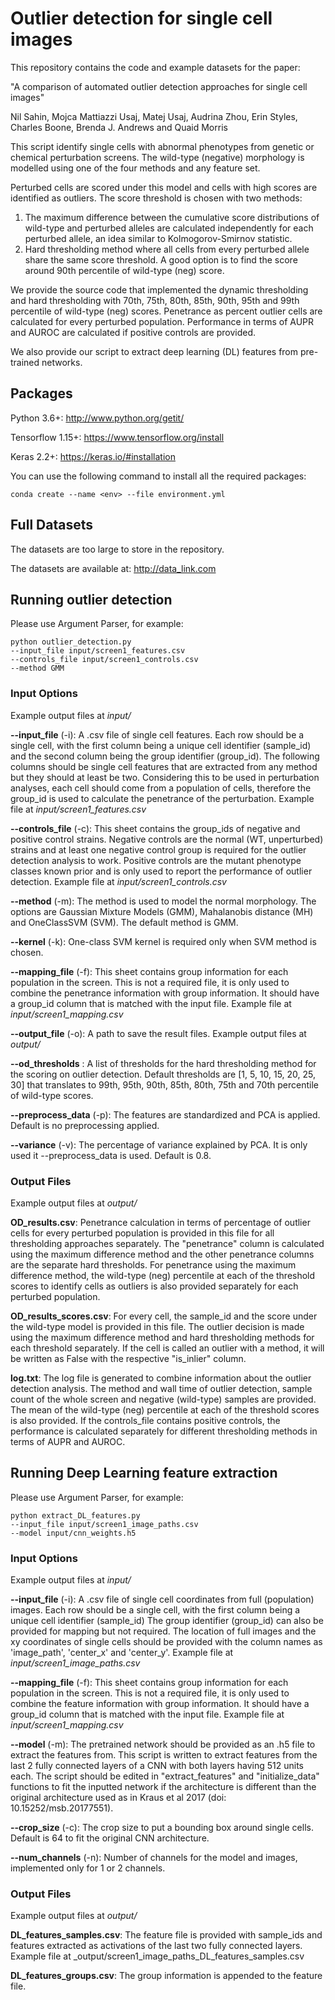 # Outlier detection for single cell images
This repository contains the code and example datasets for the paper:  

"A comparison of automated outlier detection approaches for single cell images"

Nil Sahin, Mojca Mattiazzi Usaj, Matej Usaj, Audrina Zhou, Erin Styles, Charles Boone, Brenda J. Andrews and Quaid Morris

This script identify single cells with abnormal phenotypes from genetic or chemical perturbation screens.
The wild-type (negative) morphology is modelled using one of the four methods and any feature set.

Perturbed cells are scored under this model and cells with high scores are identified as outliers.
The score threshold is chosen with two methods:
1. The maximum difference between the cumulative score distributions of wild-type and perturbed alleles are calculated independently for each perturbed allele, an idea similar to Kolmogorov-Smirnov statistic.
2. Hard thresholding method where all cells from every perturbed allele share the same score threshold. A good option is to find the score around 90th percentile of wild-type (neg) score.

We provide the source code that implemented the dynamic thresholding and hard thresholding with 70th, 75th, 80th, 85th, 90th, 95th and 99th percentile of wild-type (neg) scores.
Penetrance as percent outlier cells are calculated for every perturbed population.
Performance in terms of AUPR and AUROC are calculated if positive controls are provided.

We also provide our script to extract deep learning (DL) features from pre-trained networks.



## Packages

Python 3.6+: http://www.python.org/getit/
   
Tensorflow 1.15+: https://www.tensorflow.org/install
   
Keras 2.2+: https://keras.io/#installation

You can use the following command to install all the required packages:

    conda create --name <env> --file environment.yml


## Full Datasets

The datasets are too large to store in the repository.

The datasets are available at:
<http://data_link.com>


## Running outlier detection

Please use Argument Parser, for example:

    python outlier_detection.py
    --input_file input/screen1_features.csv
    --controls_file input/screen1_controls.csv
    --method GMM


### Input Options

Example output files at _input/_

**--input_file** (-i): A .csv file of single cell features.
Each row should be a single cell, with the first column being a unique cell identifier (sample_id) and the second column being the group identifier (group_id).
The following columns should be single cell features that are extracted from any method but they should at least be two.
Considering this to be used in perturbation analyses, each cell should come from a population of cells, therefore the group_id is used to calculate the penetrance of the perturbation.
Example file at _input/screen1_features.csv_

**--controls_file** (-c): This sheet contains the group_ids of negative and positive control strains.
Negative controls are the normal (WT, unperturbed) strains and at least one negative control group is required for the outlier detection analysis to work.
Positive controls are the mutant phenotype classes known prior and is only used to report the performance of outlier detection.
Example file at _input/screen1_controls.csv_  

**--method** (-m): The method is used to model the normal morphology.
The options are Gaussian Mixture Models (GMM), Mahalanobis distance (MH) and OneClassSVM (SVM).
The default method is GMM.

**--kernel** (-k): One-class SVM kernel is required only when SVM method is chosen. 

**--mapping_file** (-f): This sheet contains group information for each population in the screen.
This is not a required file, it is only used to combine the penetrance information with group information.
It should have a group_id column that is matched with the input file.
Example file at _input/screen1_mapping.csv_

**--output_file** (-o): A path to save the result files.
Example output files at _output/_

**--od_thresholds** : A list of thresholds for the hard thresholding method for the scoring on outlier detection.
Default thresholds are [1, 5, 10, 15, 20, 25, 30] that translates to 99th, 95th, 90th, 85th, 80th, 75th and 70th percentile of wild-type scores.

**--preprocess_data** (-p): The features are standardized and PCA is applied.
Default is no preprocessing applied.

**--variance** (-v): The percentage of variance explained by PCA.
It is only used it --preprocess_data is used.
Default is 0.8.


### Output Files

Example output files at _output/_

**OD_results.csv**: Penetrance calculation in terms of percentage of outlier cells for every perturbed population is provided in this file for all thresholding approaches separately.
The "penetrance" column is calculated using the maximum difference method and the other penetrance columns are the separate hard thresholds.
For penetrance using the maximum difference method, the wild-type (neg) percentile at each of the threshold scores to identify cells as outliers is also provided separately for each perturbed population.
 
**OD_results_scores.csv**: For every cell, the sample_id and the score under the wild-type model is provided in this file.
The outlier decision is made using the maximum difference method and hard thresholding methods for each threshold separately.
If the cell is called an outlier with a method, it will be written as False with the respective "is_inlier" column.

**log.txt**: The log file is generated to combine information about the outlier detection analysis.
The method and wall time of outlier detection, sample count of the whole screen and negative (wild-type) samples are provided.
The mean of the wild-type (neg) percentile at each of the threshold scores is also provided.
If the controls_file contains positive controls, the performance is calculated separately for different thresholding methods in terms of AUPR and AUROC.


## Running Deep Learning feature extraction

Please use Argument Parser, for example:

    python extract_DL_features.py
    --input_file input/screen1_image_paths.csv
    --model input/cnn_weights.h5


### Input Options

Example output files at _input/_

**--input_file** (-i): A .csv file of single cell coordinates from full (population) images.
Each row should be a single cell, with the first column being a unique cell identifier (sample_id)
The group identifier (group_id) can also be provided for mapping but not required.
The location of full images and the xy coordinates of single cells should be provided with the column names as 'image_path', 'center_x' and 'center_y'.
Example file at _input/screen1_image_paths.csv_

**--mapping_file** (-f): This sheet contains group information for each population in the screen.
This is not a required file, it is only used to combine the feature information with group information.
It should have a group_id column that is matched with the input file.
Example file at _input/screen1_mapping.csv_

**--model** (-m): The pretrained network should be provided as an .h5 file to extract the features from.
This script is written to extract features from the last 2 fully connected layers of a CNN with both layers having 512 units each.
The script should be edited in "extract_features" and "initialize_data" functions to fit the inputted network if the architecture is different than the original architecture used as in Kraus et al 2017 (doi: 10.15252/msb.20177551).

**--crop_size** (-c): The crop size to put a bounding box around single cells.
Default is 64 to fit the original CNN architecture.

**--num_channels** (-n): Number of channels for the model and images, implemented only for 1 or 2 channels.


### Output Files

Example output files at _output/_

**DL_features_samples.csv**: The feature file is provided with sample_ids and features extracted as activations of the last two fully connected layers.
Example file at _output/screen1_image_paths_DL_features_samples.csv
 
**DL_features_groups.csv**: The group information is appended to the feature file.